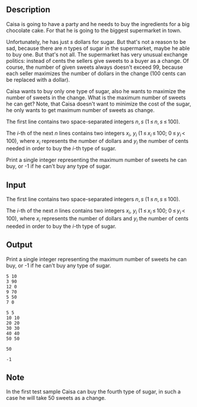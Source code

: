 ## Description

<div><p>Caisa is going to have a party and he needs to buy the ingredients for a big chocolate cake. For that he is going to the biggest supermarket in town.</p><p>Unfortunately, he has just <span class="tex-span"><i>s</i></span> dollars for sugar. But that's not a reason to be sad, because there are <span class="tex-span"><i>n</i></span> types of sugar in the supermarket, maybe he able to buy one. But that's not all. The supermarket has very unusual exchange politics: instead of cents the sellers give sweets to a buyer as a change. Of course, the number of given sweets always doesn't exceed <span class="tex-span">99</span>, because each seller maximizes the number of dollars in the change (<span class="tex-span">100</span> cents can be replaced with a dollar).</p><p>Caisa wants to buy only one type of sugar, also he wants to maximize the number of sweets in the change. What is the maximum number of sweets he can get? Note, that Caisa doesn't want to minimize the cost of the sugar, he only wants to get maximum number of sweets as change. </p></div><div class="input-specification"><p>The first line contains two space-separated integers <span class="tex-span"><i>n</i>, <i>s</i></span> <span class="tex-span">(1 ≤ <i>n</i>, <i>s</i> ≤ 100)</span>.</p><p>The <span class="tex-span"><i>i</i></span>-th of the next <span class="tex-span"><i>n</i></span> lines contains two integers <span class="tex-span"><i>x</i><sub class="lower-index"><i>i</i></sub></span>, <span class="tex-span"><i>y</i><sub class="lower-index"><i>i</i></sub></span> <span class="tex-span">(1 ≤ <i>x</i><sub class="lower-index"><i>i</i></sub> ≤ 100;&nbsp;0 ≤ <i>y</i><sub class="lower-index"><i>i</i></sub> &lt; 100)</span>, where <span class="tex-span"><i>x</i><sub class="lower-index"><i>i</i></sub></span> represents the number of dollars and <span class="tex-span"><i>y</i><sub class="lower-index"><i>i</i></sub></span> the number of cents needed in order to buy the <span class="tex-span"><i>i</i></span>-th type of sugar.</p></div><div class="output-specification"><p>Print a single integer representing the maximum number of sweets he can buy, or <span class="tex-font-style-tt">-1</span> if he can't buy any type of sugar.</p></div>

## Input

<p>The first line contains two space-separated integers <span class="tex-span"><i>n</i>, <i>s</i></span> <span class="tex-span">(1 ≤ <i>n</i>, <i>s</i> ≤ 100)</span>.</p><p>The <span class="tex-span"><i>i</i></span>-th of the next <span class="tex-span"><i>n</i></span> lines contains two integers <span class="tex-span"><i>x</i><sub class="lower-index"><i>i</i></sub></span>, <span class="tex-span"><i>y</i><sub class="lower-index"><i>i</i></sub></span> <span class="tex-span">(1 ≤ <i>x</i><sub class="lower-index"><i>i</i></sub> ≤ 100;&nbsp;0 ≤ <i>y</i><sub class="lower-index"><i>i</i></sub> &lt; 100)</span>, where <span class="tex-span"><i>x</i><sub class="lower-index"><i>i</i></sub></span> represents the number of dollars and <span class="tex-span"><i>y</i><sub class="lower-index"><i>i</i></sub></span> the number of cents needed in order to buy the <span class="tex-span"><i>i</i></span>-th type of sugar.</p>

## Output

<p>Print a single integer representing the maximum number of sweets he can buy, or <span class="tex-font-style-tt">-1</span> if he can't buy any type of sugar.</p>





```input1
5 10
3 90
12 0
9 70
5 50
7 0

```




```input2
5 5
10 10
20 20
30 30
40 40
50 50

```




```output1
50

```




```output2
-1

```



## Note

<p>In the first test sample Caisa can buy the fourth type of sugar, in such a case he will take <span class="tex-span">50</span> sweets as a change.</p>
